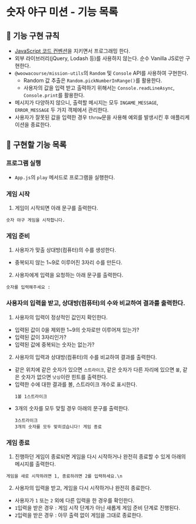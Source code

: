 # 숫자 야구 미션 - 기능 목록

## 🤙 기능 구현 규칙

- [JavaScript 코드 컨벤션](https://github.com/woowacourse/woowacourse-docs/tree/main/styleguide/javascript)을 지키면서 프로그래밍 한다.
- 외부 라이브러리(jQuery, Lodash 등)를 사용하지 않는다. 순수 Vanilla JS로만 구현한다.
- `@woowacourse/mission-utils`의 `Random` 및 `Console` API를 사용하여 구현한다.
  - Random 값 추출은 `Random.pickNumberInRange()`를 활용한다.
  - 사용자의 값을 입력 받고 출력하기 위해서는 `Console.readLineAsync`, `Console.print`를 활용한다.
- 메시지가 다양하지 않으니, 출력할 메시지는 모두 `INGAME_MESSAGE`, `ERROR_MESSAGE` 두 가지 객체에서 관리한다.
- 사용자가 잘못된 값을 입력한 경우 `throw`문을 사용해 예외를 발생시킨 후 애플리케이션을 종료한다.

## 📝 구현할 기능 목록

### 프로그램 실행
- `App.js`의 `play` 메서드로 프로그램을 실행한다.

### 게임 시작
1. 게임이 시작되면 아래 문구를 출력한다.
  ```
  숫자 야구 게임을 시작합니다.
  ```

### 게임 준비
1. 사용자가 맞출 상대방(컴퓨터)의 수를 생성한다.
  - 중복되지 않는 1~9로 이루어진 3자리 수를 만든다.
2. 사용자에게 입력을 요청하는 아래 문구를 출력한다.
  ```
  숫자를 입력해주세요 : 
  ```

### 사용자의 입력을 받고, 상대방(컴퓨터)의 수와 비교하여 결과를 출력한다.
1. 사용자의 입력이 정상적인 값인지 확인한다.
  - 입력된 값이 0을 제외한 1~9의 숫자로만 이루어져 있는가?
  - 입력된 값이 3자리인가?
  - 입력된 값에 중복되는 숫자는 없는가?
2. 사용자의 입력과 상대방(컴퓨터)의 수를 비교하여 결과를 출력한다.
  - 같은 위치에 같은 숫자가 있으면 `스트라이크`, 같은 숫자가 다른 자리에 있으면 `볼`, 같은 숫자가 없으면 `낫싱`이란 힌트를 출력한다.
  - 입력한 수에 대한 결과를 볼, 스트라이크 개수로 표시한다.
    ```
    1볼 1스트라이크
    ```
  - 3개의 숫자를 모두 맞힐 경우 아래의 문구를 출력한다.
    ```
    3스트라이크
    3개의 숫자를 모두 맞히셨습니다! 게임 종료
    ```

### 게임 종료
1. 진행하던 게임이 종료되면 게임을 다시 시작하거나 완전히 종료할 수 있게 아래의 메시지를 출력한다.
  ```
  게임을 새로 시작하려면 1, 종료하려면 2를 입력하세요.\n
  ```
2. 사용자의 입력을 받고, 게임을 다시 시작하거나 완전히 종료한다.
  - 사용자가 `1` 또는 `2` 외에 다른 입력을 한 경우를 확인한다.
  - `1`입력을 받은 경우 : 게임 시작 단계가 아닌 새롭게 게임 준비 단계로 진행된다.
  - `2`입력을 받은 경우 : 아무 출력 없이 게임을 그대로 종료한다.
